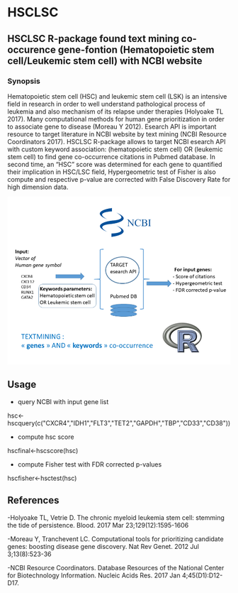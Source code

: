 # HSCLSC
## HSCLSC R-package found text mining co-occurence gene-fontion (Hematopoietic stem cell/Leukemic stem cell) with NCBI website

### Synopsis
Hematopoietic stem cell (HSC) and leukemic stem cell (LSK) is an intensive field in research in order to well understand pathological process of leukemia and also mechanism of its relapse under therapies (Holyoake TL 2017). Many computational methods for human gene prioritization in order to associate gene to disease (Moreau Y 2012). Esearch API is important resource to target literature in NCBI website by text mining (NCBI Resource Coordinators 2017). HSCLSC R-package allows to target NCBI esearch API with custom keyword association: (hematopoietic stem cell) OR (leukemic stem cell) to find gene co-occurrence citations in Pubmed database. In second time, an “HSC” score was determined for each gene to quantified their implication in HSC/LSC field, Hypergeometric test of Fisher is also compute and respective p-value are corrected with False Discovery Rate for high dimension data.

![HSC](https://github.com/cdesterke/HSCLSC/blob/master/HSC.png)

## Usage
* query NCBI with input gene list

hsc<-hscquery(c("CXCR4","IDH1","FLT3","TET2","GAPDH","TBP","CD33","CD38"))

* compute hsc score

hscfinal<-hscscore(hsc)

* compute Fisher test with FDR corrected p-values

hscfisher<-hsctest(hsc)

## References

-Holyoake TL, Vetrie D. The chronic myeloid leukemia stem cell: stemming the tide of persistence. Blood. 2017 Mar 23;129(12):1595-1606

-Moreau Y, Tranchevent LC. Computational tools for prioritizing candidate genes: boosting disease gene discovery. Nat Rev Genet. 2012 Jul 3;13(8):523-36

-NCBI Resource Coordinators. Database Resources of the National Center for Biotechnology Information. Nucleic Acids Res. 2017 Jan 4;45(D1):D12-D17.


